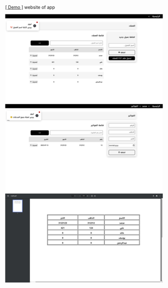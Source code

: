 [[ Demo ]](https://aravns.github.io/gold_rs/src/)  website of app

<img src="./LALA/home.png">
<img src="./LALA/pages.png">
<img src="./LALA/pdf_output.png">
